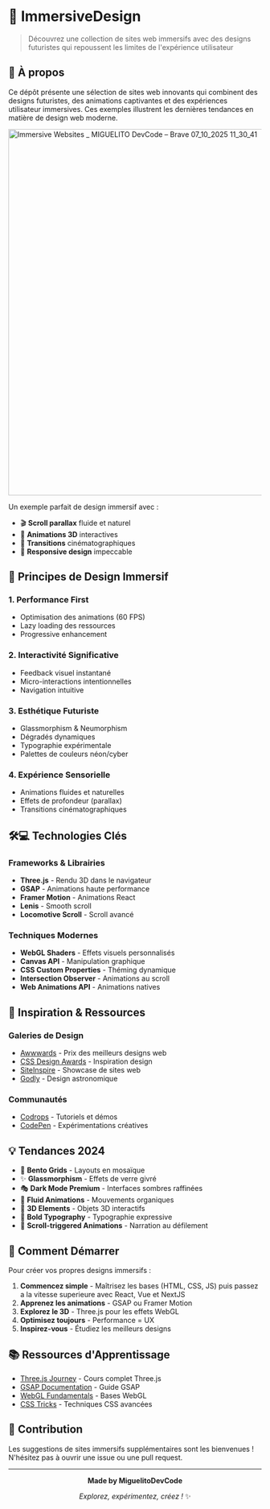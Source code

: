 # 🚀 ImmersiveDesign

> Découvrez une collection de sites web immersifs avec des designs futuristes qui repoussent les limites de l'expérience utilisateur

## 📖 À propos

Ce dépôt présente une sélection de sites web innovants qui combinent des designs futuristes, des animations captivantes et des expériences utilisateur immersives. Ces exemples illustrent les dernières tendances en matière de design web moderne.

<img width="1366" height="728" alt="Immersive Websites _ MIGUELITO DevCode – Brave 07_10_2025 11_30_41" src="https://github.com/user-attachments/assets/7957bb3b-a143-446f-b040-54a53e0e7f23" />

Un exemple parfait de design immersif avec :
- 🎬 **Scroll parallax** fluide et naturel
- 🎨 **Animations 3D** interactives
- 💫 **Transitions** cinématographiques
- 📱 **Responsive design** impeccable


## 🎯 Principes de Design Immersif

### 1. **Performance First**
- Optimisation des animations (60 FPS)
- Lazy loading des ressources
- Progressive enhancement

### 2. **Interactivité Significative**
- Feedback visuel instantané
- Micro-interactions intentionnelles
- Navigation intuitive

### 3. **Esthétique Futuriste**
- Glassmorphism & Neumorphism
- Dégradés dynamiques
- Typographie expérimentale
- Palettes de couleurs néon/cyber

### 4. **Expérience Sensorielle**
- Animations fluides et naturelles
- Effets de profondeur (parallax)
- Transitions cinématographiques

## 🛠️💻 Technologies Clés

### Frameworks & Librairies
- **Three.js** - Rendu 3D dans le navigateur
- **GSAP** - Animations haute performance
- **Framer Motion** - Animations React
- **Lenis** - Smooth scroll
- **Locomotive Scroll** - Scroll avancé

### Techniques Modernes
- **WebGL Shaders** - Effets visuels personnalisés
- **Canvas API** - Manipulation graphique
- **CSS Custom Properties** - Théming dynamique
- **Intersection Observer** - Animations au scroll
- **Web Animations API** - Animations natives

## 🎨 Inspiration & Ressources

### Galeries de Design
- [Awwwards](https://www.awwwards.com/) - Prix des meilleurs designs web
- [CSS Design Awards](https://www.cssdesignawards.com/) - Inspiration design
- [SiteInspire](https://www.siteinspire.com/) - Showcase de sites web
- [Godly](https://godly.website/) - Design astronomique

### Communautés
- [Codrops](https://thecssninjas.com/) - Tutoriels et démos
- [CodePen](https://codepen.io/) - Expérimentations créatives

## 💡 Tendances 2024

- 🌈 **Bento Grids** - Layouts en mosaïque
- ✨ **Glassmorphism** - Effets de verre givré
- 🎭 **Dark Mode Premium** - Interfaces sombres raffinées
- 🌊 **Fluid Animations** - Mouvements organiques
- 🔮 **3D Elements** - Objets 3D interactifs
- 🎨 **Bold Typography** - Typographie expressive
- 💫 **Scroll-triggered Animations** - Narration au défilement

## 🚀 Comment Démarrer

Pour créer vos propres designs immersifs :

1. **Commencez simple** - Maîtrisez les bases (HTML, CSS, JS) puis passez a la vitesse superieure avec React, Vue et NextJS
2. **Apprenez les animations** - GSAP ou Framer Motion
3. **Explorez le 3D** - Three.js pour les effets WebGL
4. **Optimisez toujours** - Performance = UX
5. **Inspirez-vous** - Étudiez les meilleurs designs

## 📚 Ressources d'Apprentissage

- [Three.js Journey](https://threejs-journey.com/) - Cours complet Three.js
- [GSAP Documentation](https://greensock.com/docs/) - Guide GSAP
- [WebGL Fundamentals](https://webglfundamentals.org/) - Bases WebGL
- [CSS Tricks](https://css-tricks.com/) - Techniques CSS avancées

## 🤝 Contribution

Les suggestions de sites immersifs supplémentaires sont les bienvenues ! N'hésitez pas à ouvrir une issue ou une pull request.


---

<div align="center">
  
**Made by MiguelitoDevCode**

*Explorez, expérimentez, créez !* ✨

</div>

